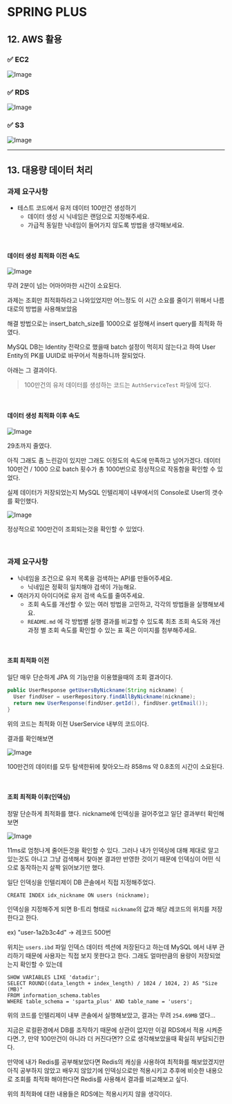 # SPRING PLUS

## 12. AWS 활용

### ✅ EC2

![Image](https://github.com/user-attachments/assets/f2d88b95-1cd1-4b1c-b5b3-2933b553654b)

### ✅ RDS

![Image](https://github.com/user-attachments/assets/fb5b0728-e3b4-4a67-b8d3-f1babb6ed6fc)

### ✅ S3

![Image](https://github.com/user-attachments/assets/ffe7c588-78a3-47ce-b486-0e4c34e29a39)

***

## 13. 대용량 데이터 처리

### 과제 요구사항

- 테스트 코드에서 유저 데이터 100만건 생성하기
  - 데이터 생성 시 닉네임은 랜덤으로 지정해주세요.
  - 가급적 동일한 닉네임이 들어가지 않도록 방법을 생각해보세요.

<br/>

#### 데이터 생성 최적화 이전 속도

![Image](https://github.com/user-attachments/assets/304a5e5c-b6aa-4ebc-b2d1-7ca464513c4a)

무려 2분이 넘는 어마어마한 시간이 소요된다.

과제는 조회만 최적화하라고 나와있었지만 어느정도 이 시간 소요를 줄이기 위해서 나름대로의 방법을 사용해보았음

해결 방법으로는 insert_batch_size를 1000으로 설정해서 insert query를 최적화 하였다.

MySQL DB는 Identity 전략으로 했을때 batch 설정이 먹히지 않는다고 하여 User Entity의 PK를 UUID로 바꾸어서 적용하니까 잘되었다.

아래는 그 결과이다.

> 100만건의 유저 데이터를 생성하는 코드는 `AuthServiceTest` 파일에 있다.

<br/>

#### 데이터 생성 최적화 이후 속도

![Image](https://github.com/user-attachments/assets/52e63a5b-8929-456b-b414-d5bbf6155cd5)

29초까지 줄였다.

아직 그래도 좀 느린감이 있지만 그래도 이정도의 속도에 만족하고 넘어가겠다.
데이터 100만건 / 1000 으로 batch 횟수가 총 1000번으로 정상적으로 작동함을 확인할 수 있었다.

실제 데이터가 저장되었는지 MySQL 인텔리제이 내부에서의 Console로 User의 갯수를 확인했다.

![Image](https://github.com/user-attachments/assets/4b9bba4c-55c3-4adc-9f5f-03abe40579a7)

정상적으로 100만건이 조회되는것을 확인할 수 있었다.

<br/>

### 과제 요구사항

- 닉네임을 조건으로 유저 목록을 검색하는 API를 만들어주세요.
    - 닉네임은 정확히 일치해야 검색이 가능해요.
- 여러가지 아이디어로 유저 검색 속도를 줄여주세요.
    - 조회 속도를 개선할 수 있는 여러 방법을 고민하고, 각각의 방법들을 실행해보세요.
    - `README.md` 에 각 방법별 실행 결과를 비교할 수 있도록 최초 조회 속도와 개선 과정 별 조회 속도를 확인할 수 있는 표 혹은 이미지를 첨부해주세요.

<br/>

#### 조회 최적화 이전

일단 매우 단순하게 JPA 의 기능만을 이용했을때의 조회 결과이다.

```java
public UserResponse getUsersByNickname(String nickname) {
  User findUser = userRepository.findAllByNickname(nickname);
  return new UserResponse(findUser.getId(), findUser.getEmail());
}
```

위의 코드는 최적화 이전 UserService 내부의 코드이다.

결과를 확인해보면

![Image](https://github.com/user-attachments/assets/c7d8e42f-dd28-44db-a704-4bcb6c919152)

100만건의 데이터를 모두 탐색한뒤에 찾아오느라 858ms 약 0.8초의 시간이 소요된다.

<br/>

#### 조회 최적화 이후(인덱싱)

정말 단순하게 최적화를 했다.
nickname에 인덱싱을 걸어주었고 일단 결과부터 확인해보면

![Image](https://github.com/user-attachments/assets/a10f55b0-e462-401e-ba4b-802bf5e08d86)

11ms로 엄청나게 줄어든것을 확인할 수 있다.
그러나 내가 인덱싱에 대해 제대로 알고 있는것도 아니고 그냥 검색해서 찾아본 결과만 반영한 것이기 때문에 인덱싱이 어떤 식으로 동작하는지 살짝 읽어보기만 했다.

일단 인덱싱을 인텔리제이 DB 콘솔에서 직접 지정해주었다.

```mysql
CREATE INDEX idx_nickname ON users (nickname);
```

인덱싱을 지정해주게 되면 B-트리 형태로 `nickname`의 값과 해당 레코드의 위치를 저장한다고 한다.

ex) "user-1a2b3c4d" -> 레코드 500번

위치는 `users.ibd` 파일 인덱스 데이터 섹션에 저장된다고 하는데 MySQL 에서 내부 관리하기 때문에 사용자는 직접 보지 못한다고 한다.
그래도 얼마만큼의 용량이 저장되었는지 확인할 수 있는데

```mysql
SHOW VARIABLES LIKE 'datadir';
SELECT ROUND((data_length + index_length) / 1024 / 1024, 2) AS "Size (MB)"
FROM information_schema.tables
WHERE table_schema = 'sparta_plus' AND table_name = 'users';
```

위의 코드를 인텔리제이 내부 콘솔에서 실행해보았고, 결과는 무려 `254.69MB` 였다...

지금은 로컬환경에서 DB를 조작하기 때문에 상관이 없지만 이걸 RDS에서 적용 시켜준다면..?, 만약 100만건이 아니라 더 커진다면??
으로 생각해보았을때 확실히 부담되긴한다.

만약에 내가 Redis를 공부해보았다면 Redis의 캐싱을 사용하여 최적화를 해보았겠지만 아직 공부하지 않았고 배우지 않았기에 인덱싱으로만 적용시키고
추후에 비슷한 내용으로 조회를 최적화 해야한다면 Redis를 사용해서 결과를 비교해보고 싶다.

위의 최적화에 대한 내용들은 RDS에는 적용시키지 않을 생각이다.
